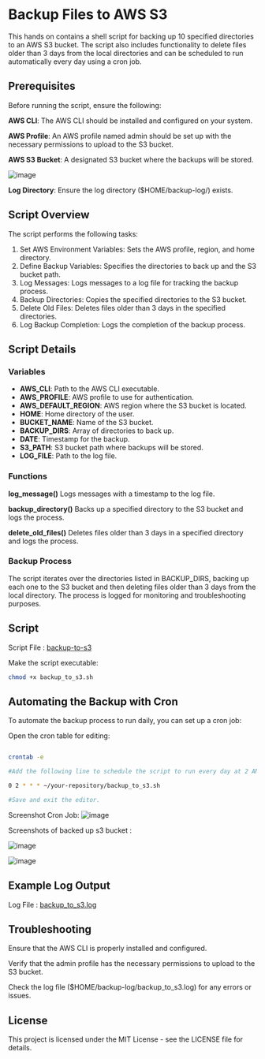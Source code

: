 # Backup Files to AWS S3
This hands on contains a shell script for backing up 10 specified directories to an AWS S3 bucket. 
The script also includes functionality to delete files older than 3 days from the local directories and can be scheduled to run automatically every day using a cron job.

## Prerequisites
Before running the script, ensure the following:

**AWS CLI**: The AWS CLI should be installed and configured on your system.

**AWS Profile**: An AWS profile named admin should be set up with the necessary permissions to upload to the S3 bucket.

**AWS S3 Bucket**: A designated S3 bucket where the backups will be stored.

![image](https://github.com/AmalSunny992/AWS-Hands-On/assets/169422802/164d76c0-f195-4091-8428-6a7d2abcb146)

**Log Directory**: Ensure the log directory ($HOME/backup-log/) exists.

## Script Overview
The script performs the following tasks:

1. Set AWS Environment Variables: Sets the AWS profile, region, and home directory.
2. Define Backup Variables: Specifies the directories to back up and the S3 bucket path.
3. Log Messages: Logs messages to a log file for tracking the backup process.
4. Backup Directories: Copies the specified directories to the S3 bucket.
5. Delete Old Files: Deletes files older than 3 days in the specified directories.
6. Log Backup Completion: Logs the completion of the backup process.

## Script Details
### Variables
- **AWS_CLI**: Path to the AWS CLI executable.
- **AWS_PROFILE**: AWS profile to use for authentication.
- **AWS_DEFAULT_REGION**: AWS region where the S3 bucket is located.
- **HOME**: Home directory of the user.
- **BUCKET_NAME**: Name of the S3 bucket.
- **BACKUP_DIRS**: Array of directories to back up.
- **DATE**: Timestamp for the backup.
- **S3_PATH**: S3 bucket path where backups will be stored.
- **LOG_FILE**: Path to the log file.

### Functions

**log_message()**
Logs messages with a timestamp to the log file.

**backup_directory()**
Backs up a specified directory to the S3 bucket and logs the process.

**delete_old_files()**
Deletes files older than 3 days in a specified directory and logs the process.

### Backup Process
The script iterates over the directories listed in BACKUP_DIRS, backing up each one to the S3 bucket and then deleting files older than 3 days from the local directory. 
The process is logged for monitoring and troubleshooting purposes.

## Script

Script File : [backup-to-s3](./backup-to-s3.sh)


Make the script executable:

```bash
chmod +x backup_to_s3.sh
```

## Automating the Backup with Cron

To automate the backup process to run daily, you can set up a cron job:

Open the cron table for editing:

```bash

crontab -e

#Add the following line to schedule the script to run every day at 2 AM:

0 2 * * * ~/your-repository/backup_to_s3.sh

#Save and exit the editor.
```
Screenshot Cron Job:
![image](https://github.com/AmalSunny992/AWS-Hands-On/assets/169422802/739424d2-be39-4e78-99f9-dfef5b481a50)

Screenshots of backed up s3 bucket : 

![image](https://github.com/AmalSunny992/AWS-Hands-On/assets/169422802/5b3569db-110d-4d68-84ba-17b47fc61234)

![image](https://github.com/AmalSunny992/AWS-Hands-On/assets/169422802/a2f9f091-d29e-491a-913e-b7208c4427d1)

## Example Log Output

Log File : [backup_to_s3.log](./backup_to_s3.log)

## Troubleshooting
Ensure that the AWS CLI is properly installed and configured.

Verify that the admin profile has the necessary permissions to upload to the S3 bucket.

Check the log file ($HOME/backup-log/backup_to_s3.log) for any errors or issues.

## License
This project is licensed under the MIT License - see the LICENSE file for details.
